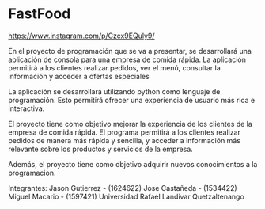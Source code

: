 # FastFood

https://www.instagram.com/p/Czcx9EQuly9/


En el proyecto de programación que se va a presentar, se desarrollará una aplicación de consola para una empresa de comida rápida.
La aplicación permitirá a los clientes realizar pedidos, ver el menú, consultar la información y acceder a ofertas especiales

La aplicación se desarrollará utilizando python como lenguaje de programación. 
Esto permitirá ofrecer una experiencia de usuario más rica e interactiva.

El proyecto tiene como objetivo mejorar la experiencia de los clientes de la empresa de comida rápida.
El programa permitirá a los clientes realizar pedidos de manera más rápida y sencilla, y acceder a información más relevante sobre los productos y servicios de la empresa.

Además, el proyecto tiene como objetivo adquirir nuevos conocimientos a la programacion.

Integrantes:
Jason Gutierrez - (1624622)
Jose Castañeda - (1534422)
Miguel Macario - (1597421)
Universidad Rafael Landivar Quetzaltenango
